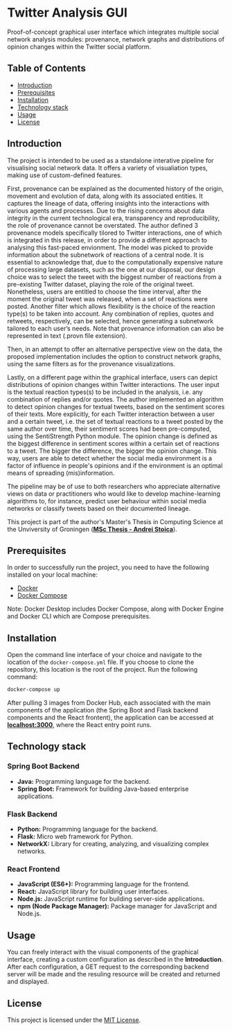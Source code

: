 # Twitter Analysis GUI

Proof-of-concept graphical user interface which integrates multiple social network analysis modules: provenance, network graphs and distributions of opinion changes within the Twitter social platform.

## Table of Contents

- [Introduction](#introduction)
- [Prerequisites](#prerequisites)
- [Installation](#installation)
- [Technology stack](#technology-stack)
- [Usage](#usage)
- [License](#license)

## Introduction

The project is intended to be used as a standalone interative pipeline for visualising social network data. It offers a variety of visualiation types, making use of custom-defined features.

First, provenance can be explained as the documented history of the origin, movement and evolution of data, along with its associated entities. It captures the lineage of data, offering insights into the interactions with various agents and processes. Due to the rising concerns about data integrity in the current technological era, transparency and reproducibility, the role of provenance cannot be overstated. The author defined 3 provenance models specifically tilored to Twitter interactions, one of which is integrated in this release, in order to provide a different approach to analysing this fast-paced envionment. The model was picked to provide information about the subnetwork of reactions of a central node. It is essential to acknowledge that, due to the computationally expensive nature of processing large datasets, such as the one at our disposal, our design choice was to select the tweet with the biggest number of reactions from a pre-existing Twitter dataset, playing the role of the original tweet. Nonetheless, users are entitled to choose the time interval, after the moment the original tweet was released, when a set of reactions were posted. Another filter which allows flexibility is the choice of the reaction type(s) to be taken into
account. Any combination of replies, quotes and retweets, respectively, can be selected, hence
generating a subnetwork tailored to each user’s needs. Note that provenance information can also be represented in text (.provn file extension).

Then, in an attempt to offer an alternative perspective view on the data, the proposed implementation includes the option to construct network graphs, using the same filters as for the provenance visualizations.

Lastly, on a different page within the graphical interface, users can depict distributions of opinion changes within Twitter interactions. The user input is the textual reaction types(s) to be included in the analysis, i.e. any combination of replies and/or quotes. The author implemented an algorithm to detect opinion changes for textual tweets, based on the sentiment scores of their texts. More explicitly, for each Twitter interaction between a user and a certain tweet, i.e. the set of textual reactions to a tweet posted by the same author over time, their sentiment scores had been pre-computed, using the SentiStrength Python module. The opinion change is defined as the biggest difference in sentiment scores within a certain set of reactions to a tweet. The bigger the difference, the bigger the opinion change. This way, users are able to detect whether the social media environment is a factor of influence in people's opinions and if the environment is an optimal means of spreading (mis)information.

The pipeline may be of use to both researchers who appreciate alternative views on data or practitioners who would like to develop machine-learning algorithms to, for instance, predict user behaviour within social media networks or classify tweets based on their documented lineage.

This project is part of the author's Master's Thesis in Computing Science at the Unviversity of Groningen (**[MSc Thesis - Andrei Stoica](https://drive.google.com/file/d/1ccP7dii6qer1SMckYH1lcJBKOZKcyoOX/view?usp=sharing)**).

## Prerequisites

In order to successfully run the project, you need to have the following installed on your local machine:

- [Docker](https://docs.docker.com/get-docker/)
- [Docker Compose](https://docs.docker.com/compose/install/)

Note: Docker Desktop includes Docker Compose, along with Docker Engine and Docker CLI which are Compose prerequisites.

## Installation

Open the command line interface of your choice and navigate to the location of the `docker-compose.yml` file. If you choose to clone the repository, this location is the root of the project. Run the following command:

```bash
docker-compose up
```

After pulling 3 images from Docker Hub, each associated with the main components of the application (the Spring Boot and Flask backend components and the React frontent), the application can be accessed at **[localhost:3000](http://localhost:3000/)**, where the React entry point runs.

## Technology stack

### Spring Boot Backend

- **Java:** Programming language for the backend.
- **Spring Boot:** Framework for building Java-based enterprise applications.

### Flask Backend

- **Python:** Programming language for the backend.
- **Flask:** Micro web framework for Python.
- **NetworkX:** Library for creating, analyzing, and visualizing complex networks.

### React Frontend

- **JavaScript (ES6+):** Programming language for the frontend.
- **React:** JavaScript library for building user interfaces.
- **Node.js:** JavaScript runtime for building server-side applications.
- **npm (Node Package Manager):** Package manager for JavaScript and Node.js.

## Usage

You can freely interact with the visual components of the graphical interface, creating a custom configuration as described in the **Introduction**. After each configuration, a GET request to the corresponding backend server will be made and the resuling resource will be created and returned and displayed.

## License

This project is licensed under the [MIT License](LICENSE).


